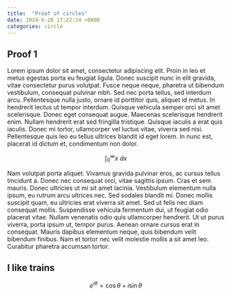 ```yaml
---
title:  "Proof of circles"
date: 2024-6-26 17:22:24 +0800
categories: circle
---
```




## Proof 1
Lorem ipsum dolor sit amet, consectetur adipiscing elit. Proin in leo et metus egestas porta eu feugiat ligula. Donec suscipit nunc in elit gravida, vitae consectetur purus volutpat. Fusce neque neque, pharetra ut bibendum vestibulum, consequat pulvinar nibh. Sed nec porta tellus, sed interdum arcu. Pellentesque nulla justo, ornare id porttitor quis, aliquet id metus. In hendrerit lectus ut tempor interdum. Quisque vehicula semper orci sit amet scelerisque. Donec eget consequat augue. Maecenas scelerisque hendrerit enim. Nullam hendrerit erat sed fringilla tristique. Quisque iaculis a erat quis iaculis. Donec mi tortor, ullamcorper vel luctus vitae, viverra sed nisi. Pellentesque quis leo eu tellus ultrices blandit id eget lorem. In nunc est, placerat id dictum et, condimentum non dolor.

$$
 \int_0^\infty x \ dx
$$

Nam volutpat porta aliquet. Vivamus gravida pulvinar eros, ac cursus tellus tincidunt a. Donec nec consequat orci, vitae sagittis ipsum. Cras et sem mauris. Donec ultricies ut mi sit amet lacinia. Vestibulum elementum nulla ipsum, eu rutrum arcu ultrices nec. Sed sodales blandit mi. Donec mollis suscipit quam, eu ultricies erat viverra sit amet. Sed ut felis nec diam consequat mollis. Suspendisse vehicula fermentum dui, ut feugiat odio placerat vitae. Nullam venenatis odio quis ullamcorper hendrerit. Ut ut purus viverra, porta ipsum ut, tempor purus. Aenean ornare cursus erat in consequat. Mauris dapibus elementum neque, quis bibendum velit bibendum finibus. Nam et tortor nec velit molestie mollis a sit amet leo. Curabitur pharetra accumsan tortor.

## I like trains
$$
e^{i\theta} = \cos \theta + i\sin \theta
$$